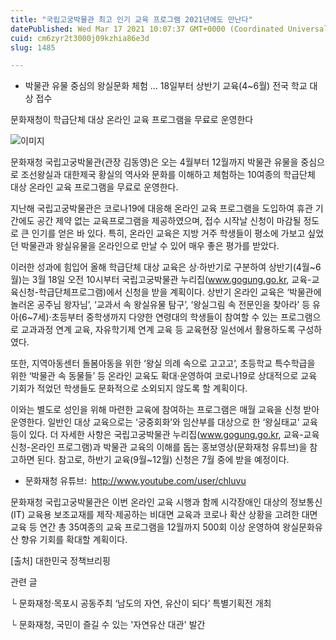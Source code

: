 ```yaml
---
title: "국립고궁박물관 최고 인기 교육 프로그램 2021년에도 만난다"
datePublished: Wed Mar 17 2021 10:07:37 GMT+0000 (Coordinated Universal Time)
cuid: cm6zyr2t3000j09kzhia86e3d
slug: 1485

---
```



- 박물관 유물 중심의 왕실문화 체험 … 18일부터 상반기 교육(4~6월) 전국 학교 대상 접수

문화재청이 학급단체 대상 온라인 교육 프로그램을 무료로 운영한다

![이미지](https://cdn.hashnode.com/res/hashnode/image/upload/v1739246988723/9add989e-9a76-44b2-b859-b8dd996aac07.png)

문화재청 국립고궁박물관(관장 김동영)은 오는 4월부터 12월까지 박물관 유물을 중심으로 조선왕실과 대한제국 황실의 역사와 문화를 이해하고 체험하는 10여종의 학급단체 대상 온라인 교육 프로그램을 무료로 운영한다.

지난해 국립고궁박물관은 코로나19에 대응해 온라인 교육 프로그램을 도입하여 휴관 기간에도 공간 제약 없는 교육프로그램을 제공하였으며, 접수 시작날 신청이 마감될 정도로 큰 인기를 얻은 바 있다. 특히, 온라인 교육은 지방 거주 학생들이 평소에 가보고 싶었던 박물관과 왕실유물을 온라인으로 만날 수 있어 매우 좋은 평가를 받았다.

이러한 성과에 힘입어 올해 학급단체 대상 교육은 상‧하반기로 구분하여 상반기(4월~6월)는 3월 18일 오전 10시부터 국립고궁박물관 누리집(www.gogung.go.kr, 교육-교육신청-학급단체프로그램)에서 신청을 받을 계획이다. 상반기 온라인 교육은 ‘박물관에 놀러온 공주님 왕자님’, ‘교과서 속 왕실유물 탐구’, ‘왕실그림 속 전문인을 찾아라’ 등 유아(6~7세)‧초등부터 중학생까지 다양한 연령대의 학생들이 참여할 수 있는 프로그램으로 교과과정 연계 교육, 자유학기제 연계 교육 등 교육현장 일선에서 활용하도록 구성하였다.

또한, 지역아동센터 돌봄아동을 위한 ‘왕실 의례 속으로 고고고’, 초등학교 특수학급을 위한 ‘박물관 속 동물들’ 등 온라인 교육도 확대‧운영하여 코로나19로 상대적으로 교육 기회가 적었던 학생들도 문화적으로 소외되지 않도록 할 계획이다.

이와는 별도로 성인을 위해 마련한 교육에 참여하는 프로그램은 매월 교육을 신청 받아 운영한다. 일반인 대상 교육으로는 ‘궁중회화’와 임산부를 대상으로 한 ‘왕실태교’ 교육 등이 있다. 더 자세한 사항은 국립고궁박물관 누리집(www.gogung.go.kr, 교육-교육신청-온라인 프로그램)과 박물관 교육의 이해를 돕는 홍보영상(문화재청 유튜브)을 참고하면 된다. 참고로, 하반기 교육(9월~12월) 신청은 7월 중에 받을 예정이다.

* 문화재청 유튜브:  http://www.youtube.com/user/chluvu

문화재청 국립고궁박물관은 이번 온라인 교육 시행과 함께 시각장애인 대상의 정보통신(IT) 교육용 보조교재를 제작‧제공하는 비대면 교육과 코로나 확산 상황을 고려한 대면교육 등 연간 총 35여종의 교육 프로그램을 12월까지 500회 이상 운영하여 왕실문화유산 향유 기회를 확대할 계획이다.

[출처] 대한민국 정책브리핑

관련 글

└ 문화재청‧목포시 공동주최 ‘남도의 자연, 유산이 되다’ 특별기획전 개최

└ 문화재청, 국민이 즐길 수 있는 '자연유산 대관' 발간